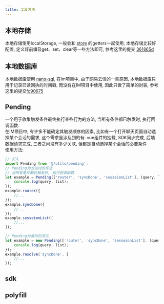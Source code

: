 ```yaml
---
title: 工具方法
---
```


## 本地存储
本地存储使用localStorage, 一般会和 [store](./base.md#store) 的getters一起使用, 本地存储比较好配置, 定义好前缀及get、set、clear等一些方法即可, 参考这里的提交 [361865d](https://github.com/kscript/im-example/commit/361865d4859ce5909e12070f1f7cf1109720a6e3)

## 本地数据库
本地数据库使用 [nano-sql](https://github.com/ClickSimply/Nano-SQL), 在im项目中, 由于网易云信的一些原因, 本地数据库只用于记录已读回执的时间戳, 而没有在IM项目中使用, 因此只做了简单的封装, 参考这里的提交[fc90975](https://github.com/kscript/im-example/commit/fc90975323e3672f2360a92fb5900b151cf738b9)

## Pending
一个用于收集触发条件最终执行某些行为的方法, 当所有条件都已触发时, 执行回调函数.  
在IM项目中, 有许多不能确定其触发顺序的因素, 比如有一个打开聊天页面自动选择某个会话的需求, 这个需求里涉及到的有: vue组件的挂载, SDK同步完成, 后端数据请求完成, 三者之间没有多少关联, 但都是自动选择某个会话的必要条件  
使用方法:   
``` js
// 引入
import Pending from '@/utils/pending';
// Pending为方法时的写法
// 当所有条件都已触发时, 执行回调函数
let example = Pending(['router', 'syncDone', 'sesseionList'], (query, list) => {
    console.log(query, list);
});
example.router({
    //...
});
example.syncDone({
    //...
});
example.sesseionList([
    //...
]);

// Pending为类时的写法
let example = new Pending(['router', 'syncDone', 'sesseionList'], (query, list) => {
    console.log(query, list);
});
example.resolve('syncDone', {
    //...
});
```

## sdk

## polyfill
